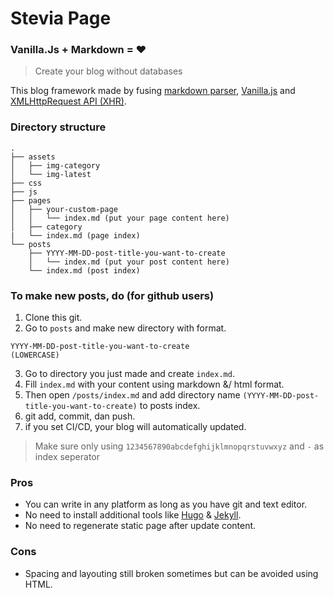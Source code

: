 # Stevia Page
### Vanilla.Js + Markdown = :heart:
> Create your blog without databases

This blog framework made by fusing [markdown parser](https://github.com/showdownjs/showdown), [Vanilla.js](http://vanilla-js.com/) and [XMLHttpRequest API (XHR)](https://developer.mozilla.org/en-US/docs/Web/API/XMLHttpRequest).

### Directory structure
```
.
├── assets
│   ├── img-category
│   └── img-latest
├── css
├── js
├── pages
│   ├── your-custom-page
│   │   └── index.md (put your page content here)
│   ├── category
|   └── index.md (page index)
└── posts
    ├── YYYY-MM-DD-post-title-you-want-to-create
    │   └── index.md (put your post content here)
    └── index.md (post index)
```

### To make new posts, do (for github users)
1. Clone this git.
2. Go to `posts` and make new directory with format.
```
YYYY-MM-DD-post-title-you-want-to-create
(LOWERCASE)
```
3. Go to directory you just made and create `index.md`.
4. Fill `index.md` with your content using markdown &/ html format.
5. Then open `/posts/index.md` and add directory name `(YYYY-MM-DD-post-title-you-want-to-create)` to posts index.
6. git add, commit, dan push.
7. if you set CI/CD, your blog will automatically updated.

> Make sure only using `1234567890abcdefghijklmnopqrstuvwxyz` and `-` as index seperator

### Pros
* You can write in any platform as long as you have git and text editor.
* No need to install additional tools like [Hugo](https://gohugo.io/) & [Jekyll](https://jekyllrb.com/).
* No need to regenerate static page after update content.

### Cons
* Spacing and layouting still broken sometimes but can be avoided using HTML.

